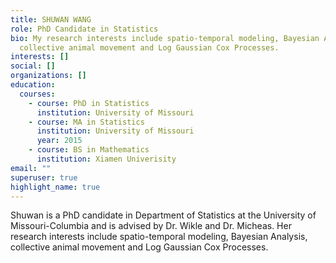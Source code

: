 ```yaml
---
title: SHUWAN WANG
role: PhD Candidate in Statistics
bio: My research interests include spatio-temporal modeling, Bayesian Analysis,
  collective animal movement and Log Gaussian Cox Processes.
interests: []
social: []
organizations: []
education:
  courses:
    - course: PhD in Statistics
      institution: University of Missouri
    - course: MA in Statistics
      institution: University of Missouri
      year: 2015
    - course: BS in Mathematics
      institution: Xiamen Univerisity
email: ""
superuser: true
highlight_name: true
---
```

Shuwan is a PhD candidate in Department of Statistics at the University of Missouri-Columbia and is advised by Dr. Wikle and Dr. Micheas. Her research interests include spatio-temporal modeling, Bayesian Analysis, collective animal movement and Log Gaussian Cox Processes.
